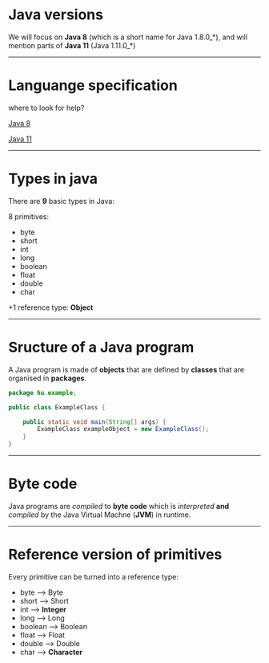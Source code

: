 # Java versions

We will focus on **Java 8** (which is  a short name for Java 1.8.0\_\*), and will mention parts of **Java 11** (Java 1.11.0\_\*)

---

# Languange specification

where to look for help?

[Java 8](https://docs.oracle.com/javase/specs/jls/se8/html/index.html)

[Java 11](https://docs.oracle.com/javase/specs/jls/se11/html/index.html)

---

# Types in java

There are **9** basic types in Java:

8 primitives:
* byte
* short
* int
* long
* boolean
* float
* double
* char

+1 reference type: **Object**

---
# Sructure of a Java program

A Java program is made of **objects** that are defined by **classes** that are organised in **packages**.

```java
package hu.example;

public class ExampleClass {

    public static void main(String[] args) {
        ExampleClass exampleObject = new ExampleClass();
    }
}
```

---

# Byte code

Java programs are _compiled_ to **byte code** which is *interpreted* **and** *compiled* by the Java Virtual Machne (**JVM**) in runtime.

---

# Reference version of primitives

Every primitive can be turned into a reference type:

* byte --> Byte
* short --> Short
* int --> **Integer**
* long --> Long
* boolean --> Boolean
* float --> Float
* double --> Double
* char --> **Character**

